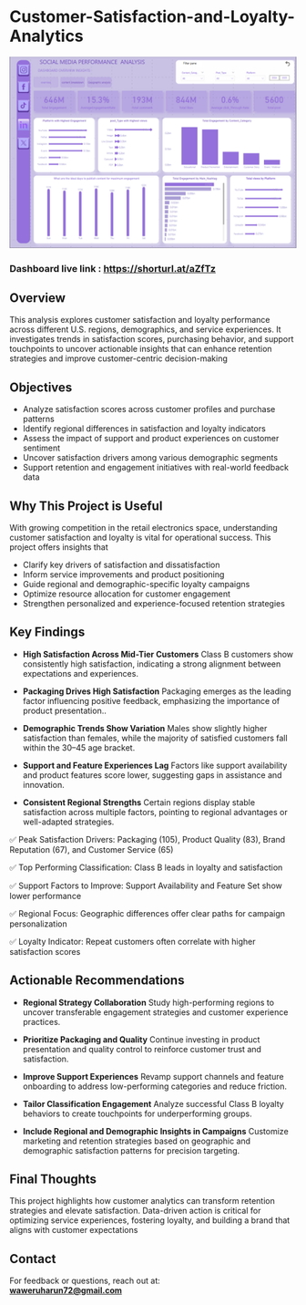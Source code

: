 # Customer-Satisfaction-and-Loyalty-Analytics

![Social Media Dashboard](https://github.com/Haruharun/Social-Media-Content-Performance-/blob/2b0047121295581259e5ff16c61a755a9c9b28cd/Screenshot%202025-06-20%20192309.png)

### Dashboard live link : https://shorturl.at/aZfTz


## Overview  
This analysis explores customer satisfaction and loyalty performance across different U.S. regions, demographics, and service experiences. It investigates trends in satisfaction scores, purchasing behavior, and support touchpoints to uncover actionable insights that can enhance retention strategies and improve customer-centric decision-making


## Objectives
- Analyze satisfaction scores across customer profiles and purchase patterns
- Identify regional differences in satisfaction and loyalty indicators
- Assess the impact of support and product experiences on customer sentiment
- Uncover satisfaction drivers among various demographic segments
- Support retention and engagement initiatives with real-world feedback data




## Why This Project is Useful  
With growing competition in the retail electronics space, understanding customer satisfaction and loyalty is vital for operational success. 
This project offers insights that

- Clarify key drivers of satisfaction and dissatisfaction
- Inform service improvements and product positioning
- Guide regional and demographic-specific loyalty campaigns
- Optimize resource allocation for customer engagement
- Strengthen personalized and experience-focused retention strategies



## Key Findings

- **High Satisfaction Across Mid-Tier Customers**
Class B customers show consistently high satisfaction, indicating a strong alignment between expectations and experiences.

- **Packaging Drives High Satisfaction**
Packaging emerges as the leading factor influencing positive feedback, emphasizing the importance of product presentation..

- **Demographic Trends Show Variation**
Males show slightly higher satisfaction than females, while the majority of satisfied customers fall within the 30–45 age bracket.

- **Support and Feature Experiences Lag**
Factors like support availability and product features score lower, suggesting gaps in assistance and innovation.

- **Consistent Regional Strengths**
Certain regions display stable satisfaction across multiple factors, pointing to regional advantages or well-adapted strategies.

✅ Peak Satisfaction Drivers: Packaging (105), Product Quality (83), Brand Reputation (67), and Customer Service (65)

✅ Top Performing Classification: Class B leads in loyalty and satisfaction

✅ Support Factors to Improve: Support Availability and Feature Set show lower performance

✅ Regional Focus: Geographic differences offer clear paths for campaign personalization

✅ Loyalty Indicator: Repeat customers often correlate with higher satisfaction scores



## Actionable Recommendations

- **Regional Strategy Collaboration**
Study high-performing regions to uncover transferable engagement strategies and customer experience practices.

- **Prioritize Packaging and Quality**
Continue investing in product presentation and quality control to reinforce customer trust and satisfaction.

- **Improve Support Experiences**
Revamp support channels and feature onboarding to address low-performing categories and reduce friction.

- **Tailor Classification Engagement**
Analyze successful Class B loyalty behaviors to create touchpoints for underperforming groups.

- **Include Regional and Demographic Insights in Campaigns**
Customize marketing and retention strategies based on geographic and demographic satisfaction patterns for precision targeting.




## Final Thoughts  
This project highlights how customer analytics can transform retention strategies and elevate satisfaction. Data-driven action is critical for optimizing service experiences, fostering loyalty, and building a brand that aligns with customer expectations

## Contact  
For feedback or questions, reach out at:  
**waweruharun72@gmail.com**
